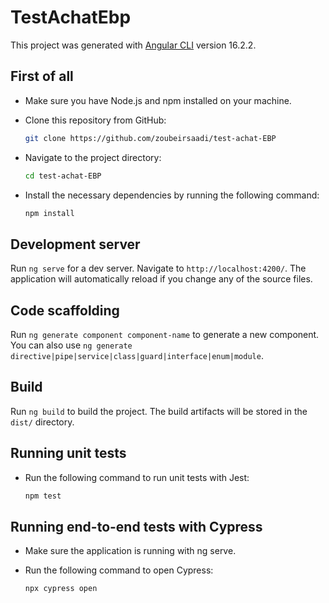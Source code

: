 # TestAchatEbp

This project was generated with [Angular CLI](https://github.com/angular/angular-cli) version 16.2.2.

## First of all

- Make sure you have Node.js and npm installed on your machine.

- Clone this repository from GitHub:

  ```bash
  git clone https://github.com/zoubeirsaadi/test-achat-EBP

  ```

- Navigate to the project directory:

  ```bash
  cd test-achat-EBP

  ```

- Install the necessary dependencies by running the following command:
  ```bash
  npm install
  ```

## Development server

Run `ng serve` for a dev server. Navigate to `http://localhost:4200/`. The application will automatically reload if you change any of the source files.

## Code scaffolding

Run `ng generate component component-name` to generate a new component. You can also use `ng generate directive|pipe|service|class|guard|interface|enum|module`.

## Build

Run `ng build` to build the project. The build artifacts will be stored in the `dist/` directory.

## Running unit tests

- Run the following command to run unit tests with Jest:

  ```bash
  npm test
  ```

## Running end-to-end tests with Cypress

- Make sure the application is running with ng serve.
- Run the following command to open Cypress:

  ```bash
  npx cypress open
  ```

